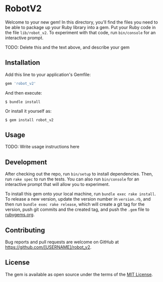 # RobotV2

Welcome to your new gem! In this directory, you'll find the files you need to be able to package up your Ruby library into a gem. Put your Ruby code in the file `lib/robot_v2`. To experiment with that code, run `bin/console` for an interactive prompt.

TODO: Delete this and the text above, and describe your gem

## Installation

Add this line to your application's Gemfile:

```ruby
gem 'robot_v2'
```

And then execute:

    $ bundle install

Or install it yourself as:

    $ gem install robot_v2

## Usage

TODO: Write usage instructions here

## Development

After checking out the repo, run `bin/setup` to install dependencies. Then, run `rake spec` to run the tests. You can also run `bin/console` for an interactive prompt that will allow you to experiment.

To install this gem onto your local machine, run `bundle exec rake install`. To release a new version, update the version number in `version.rb`, and then run `bundle exec rake release`, which will create a git tag for the version, push git commits and the created tag, and push the `.gem` file to [rubygems.org](https://rubygems.org).

## Contributing

Bug reports and pull requests are welcome on GitHub at https://github.com/[USERNAME]/robot_v2.

## License

The gem is available as open source under the terms of the [MIT License](https://opensource.org/licenses/MIT).
